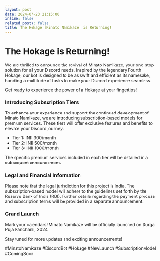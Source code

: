 ```yaml
---
layout: post
date: 2024-07-23 21:15:00
inline: false
related_posts: false
title: The Hokage [Minato Namikaze] is Returning!
---
```


# **The Hokage is Returning!**

We are thrilled to announce the revival of Minato Namikaze, your one-stop solution for all your Discord needs. Inspired by the legendary Fourth Hokage, our bot is designed to be as swift and efficient as its namesake, handling a multitude of tasks to make your Discord experience seamless.

Get ready to experience the power of a Hokage at your fingertips!

### **Introducing Subscription Tiers**

To enhance your experience and support the continued development of Minato Namikaze, we are introducing subscription-based models for premium services. These tiers will offer exclusive features and benefits to elevate your Discord journey.

- Tier 1: INR 300/month
- Tier 2: INR 500/month
- Tier 3: INR 1000/month

The specific premium services included in each tier will be detailed in a subsequent announcement.

### **Legal and Financial Information**

Please note that the legal jurisdiction for this project is India. The subscription-based model will adhere to the guidelines set forth by the Reserve Bank of India (RBI). Further details regarding the payment process and subscription terms will be provided in a separate announcement.

### **Grand Launch**

Mark your calendars! Minato Namikaze will be officially launched on Durga Puja Panchami, 2024.

Stay tuned for more updates and exciting announcements!

#MinatoNamikaze #DiscordBot #Hokage #NewLaunch #SubscriptionModel #ComingSoon
